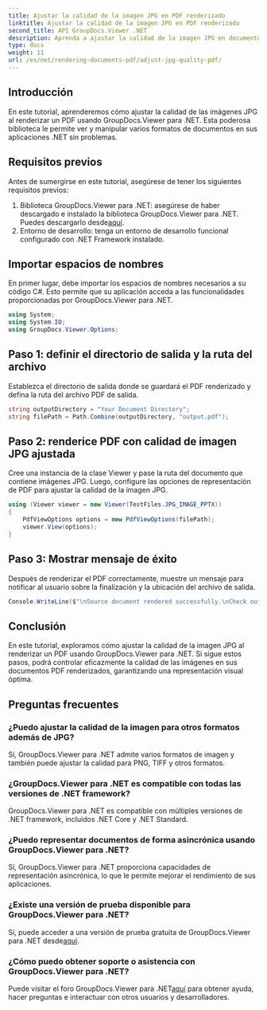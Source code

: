 ```yaml
---
title: Ajustar la calidad de la imagen JPG en PDF renderizado
linktitle: Ajustar la calidad de la imagen JPG en PDF renderizado
second_title: API GroupDocs.Viewer .NET
description: Aprenda a ajustar la calidad de la imagen JPG en documentos PDF renderizados usando GroupDocs.Viewer para .NET. Mejore su experiencia de visualización de documentos.
type: docs
weight: 11
url: /es/net/rendering-documents-pdf/adjust-jpg-quality-pdf/
---
```

## Introducción
En este tutorial, aprenderemos cómo ajustar la calidad de las imágenes JPG al renderizar un PDF usando GroupDocs.Viewer para .NET. Esta poderosa biblioteca le permite ver y manipular varios formatos de documentos en sus aplicaciones .NET sin problemas.
## Requisitos previos
Antes de sumergirse en este tutorial, asegúrese de tener los siguientes requisitos previos:
1.  Biblioteca GroupDocs.Viewer para .NET: asegúrese de haber descargado e instalado la biblioteca GroupDocs.Viewer para .NET. Puedes descargarlo desde[aquí](https://releases.groupdocs.com/viewer/net/).
2. Entorno de desarrollo: tenga un entorno de desarrollo funcional configurado con .NET Framework instalado.

## Importar espacios de nombres
En primer lugar, debe importar los espacios de nombres necesarios a su código C#. Esto permite que su aplicación acceda a las funcionalidades proporcionadas por GroupDocs.Viewer para .NET.
```csharp
using System;
using System.IO;
using GroupDocs.Viewer.Options;
```
## Paso 1: definir el directorio de salida y la ruta del archivo
Establezca el directorio de salida donde se guardará el PDF renderizado y defina la ruta del archivo PDF de salida.
```csharp
string outputDirectory = "Your Document Directory";
string filePath = Path.Combine(outputDirectory, "output.pdf");
```
## Paso 2: renderice PDF con calidad de imagen JPG ajustada
Cree una instancia de la clase Viewer y pase la ruta del documento que contiene imágenes JPG. Luego, configure las opciones de representación de PDF para ajustar la calidad de la imagen JPG.
```csharp
using (Viewer viewer = new Viewer(TestFiles.JPG_IMAGE_PPTX))
{               
    PdfViewOptions options = new PdfViewOptions(filePath);
    viewer.View(options);
}
```
## Paso 3: Mostrar mensaje de éxito
Después de renderizar el PDF correctamente, muestre un mensaje para notificar al usuario sobre la finalización y la ubicación del archivo de salida.
```csharp
Console.WriteLine($"\nSource document rendered successfully.\nCheck output in {outputDirectory}.");
```

## Conclusión
En este tutorial, exploramos cómo ajustar la calidad de la imagen JPG al renderizar un PDF usando GroupDocs.Viewer para .NET. Si sigue estos pasos, podrá controlar eficazmente la calidad de las imágenes en sus documentos PDF renderizados, garantizando una representación visual óptima.
## Preguntas frecuentes
### ¿Puedo ajustar la calidad de la imagen para otros formatos además de JPG?
Sí, GroupDocs.Viewer para .NET admite varios formatos de imagen y también puede ajustar la calidad para PNG, TIFF y otros formatos.
### ¿GroupDocs.Viewer para .NET es compatible con todas las versiones de .NET framework?
GroupDocs.Viewer para .NET es compatible con múltiples versiones de .NET framework, incluidos .NET Core y .NET Standard.
### ¿Puedo representar documentos de forma asincrónica usando GroupDocs.Viewer para .NET?
Sí, GroupDocs.Viewer para .NET proporciona capacidades de representación asincrónica, lo que le permite mejorar el rendimiento de sus aplicaciones.
### ¿Existe una versión de prueba disponible para GroupDocs.Viewer para .NET?
 Sí, puede acceder a una versión de prueba gratuita de GroupDocs.Viewer para .NET desde[aquí](https://releases.groupdocs.com/).
### ¿Cómo puedo obtener soporte o asistencia con GroupDocs.Viewer para .NET?
 Puede visitar el foro GroupDocs.Viewer para .NET[aquí](https://forum.groupdocs.com/c/viewer/9) para obtener ayuda, hacer preguntas e interactuar con otros usuarios y desarrolladores.